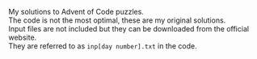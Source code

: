 My solutions to Advent of Code puzzles.<br>
The code is not the most optimal, these are my original solutions.<br>
Input files are not included but they can be downloaded from the official website.<br>
They are referred to as `inp[day number].txt` in the code.
